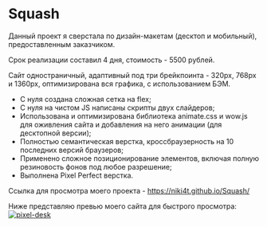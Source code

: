 # Squash

Данный проект я сверстала по дизайн-макетам (десктоп и мобильный), предоставленным заказчиком.

Срок реализации составил 4 дня, стоимость - 5500 рублей.

Сайт одностраничный, адаптивный под три брейкпоинта - 320px, 768px и 1360px, оптимизирована вся графика, с использованием БЭМ.

- С нуля создана сложная сетка на flex;
- С нуля на чистом JS написаны скрипты двух слайдеров;
- Использована и оптимизирована библиотека animate.css и wow.js для оживления сайта и добавления на него анимации (для десктопной версии);
- Полностью семантическая верстка, кроссбраузерность на 10 последних версий браузеров;
- Применено сложное позиционирование элементов, включая полную резиновость фонов под любое разрешение;
- Выполнена Pixel Perfect верстка.

Ссылка для просмотра моего проекта - https://niki4t.github.io/Squash/

Ниже представляю превью моего сайта для быстрого просмотра:
<a href="https://ibb.co/ypkVPzJ"><img src="https://i.ibb.co/W0zs5r1/pixel-desk.jpg" alt="pixel-desk" border="0"></a>
